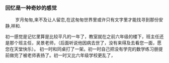 ### 回忆是一种奇妙的感觉

&emsp; &emsp;岁月匆匆,来不及让人留恋,在这匆匆世界里或许只有文字里才能找寻到那份安静,祥和.

初一感觉是记忆里算是比较平凡的一年了，教室就在之前六年级的楼下，班主任还是那个班主任，吴景老师，（后面听说他因病去世了，没有来得及去看您一面，愿您在天堂快乐）。
初一时和同桌打了一架。初一时自己把没有学完的数学练习册提前做完了被老师表扬了。初一时又比六年级学校更乱了，